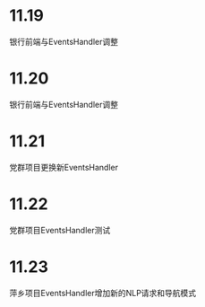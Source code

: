 

# 11.19

银行前端与EventsHandler调整

# 11.20

银行前端与EventsHandler调整

# 11.21

党群项目更换新EventsHandler

# 11.22

党群项目EventsHandler测试

# 11.23

萍乡项目EventsHandler增加新的NLP请求和导航模式

